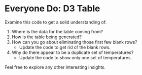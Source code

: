 # Everyone Do: D3 Table

Examine this code to get a solid understanding of:
1. Where is the data for the table coming from?
2. How is the table being generated?
3. How can you go about eliminating those first few blank rows?
    * Update the code to get rid of the blank rows.
4. Why do there appear to be a duplicate set of temperatures?
    * Update the code to show only one set of temperatures.

Feel free to explore any other interesting insights.